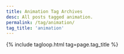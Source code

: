 ```yaml
---
title: Animation Tag Archives
desc: All posts tagged animation.
permalink: /tag/animation/
tag_title: 'animation'
---
```

{% include tagloop.html tag=page.tag_title %}
